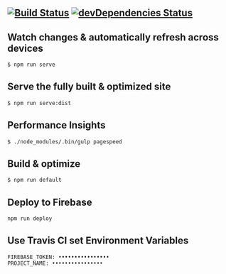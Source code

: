 [![Build Status](https://travis-ci.org/tewst/landing-page.svg?branch=master)](https://travis-ci.org/tewst/landing-page) [![devDependencies Status](https://david-dm.org/tewst/landing-page/dev-status.svg)](https://david-dm.org/tewst/landing-page?type=dev)
---
## Watch changes & automatically refresh across devices
```sh
$ npm run serve
```

## Serve the fully built & optimized site
```sh
$ npm run serve:dist
```

## Performance Insights
```sh
$ ./node_modules/.bin/gulp pagespeed
```

## Build & optimize
```sh
$ npm run default
```

## Deploy to Firebase
```sh
npm run deploy
```

## Use Travis CI set Environment Variables
```
FIREBASE_TOKEN: ••••••••••••••••
PROJECT_NAME: ••••••••••••••••
```
